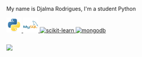 My name is Djalma Rodrigues, I'm a student Python
<!-- <br> -->
<a href="https://www.python.org" target="_blank"> <img src="https://raw.githubusercontent.com/devicons/devicon/master/icons/python/python-original.svg" alt="python" width="40" height="40"/> </a>
<a href="https://www.mysql.com/" target="_blank"> <img src="https://raw.githubusercontent.com/devicons/devicon/master/icons/mysql/mysql-original-wordmark.svg" alt="mysql" width="40" height="40"/> </a>
<a href="https://scikit-learn.org/stable/" target="_blank">
<img src="https://raw.githubusercontent.com/scikit-learn/scikit-learn/main/doc/logos/scikit-learn-logo-notext.png" alt="scikit-learn" width="40" height="40"/>
</a>
<a href="https://www.sas.com/en_us/software/viya.html?utm_source=google&utm_medium=cpc&utm_campaign=sasviya-us&utm_content=GMS-149381&gclid=Cj0KCQiAm5ycBhCXARIsAPldzoV7XKKCkVkTqhi49_EGQfZtYsKTYXqOMDBbBCuwJ4uD6BWt9j_7d_8aAtTKEALw_wcB" target="_blank"> <img src="https://www.vectorlogo.zone/logos/sas/sas-ar21.svg" alt="mongodb" width="40" height="40"/> </a> 
  ##
  
<p align="left">
<a href="https://www.linkedin.com/in/djalma-rodrigues-626246143/">
    <img src="https://img.shields.io/badge/-LinkedIn-0077B5?style=flat&logo=Linkedin&logoColor=white"/>
</a>
